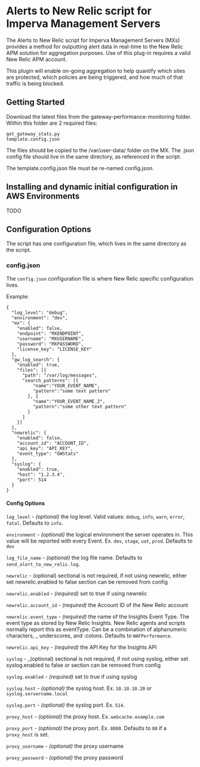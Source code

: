 # Alerts to New Relic script for Imperva Management Servers

The Alerts to New Relic script for Imperva Management Servers (MXs) provides a method for outputting alert data in real-time to the New Relic APM solution for aggregation purposes.  Use of this plug-in requires a valid New Relic APM account.

This plugin will enable on-going aggregation to help quantify which sites are protected, which policies are being triggered, and how much of that traffic is being blocked.    

## Getting Started

Download the latest files from the gateway-performance-monitoring folder.  Within this folder are 2 required files:

```
get_gateway_stats.py
template.config.json
```

The files should be copied to the /var/user-data/ folder on the MX.  The .json config file should live in the same directory, as referenced in the script. 

The template.config.json file must be re-named config.json.  

## Installing and dynamic initial configuration in AWS Environments

TODO

## Configuration Options ##

The script has one configuration file, which lives in the same directory as the script.

### config.json ###

The `config.json` configuration file is where New Relic specific configuration lives. 

Example:

```
{
  "log_level": "debug",
  "environment": "dev",
  "mx": {
    "enabled": false,
    "endpoint": "MXENDPOINT",
    "username": "MXUSERNAME",
    "password": "MXPASSWORD",
    "license_key": "LICENSE_KEY"
  },
  "gw_log_search": {
    "enabled": true,
    "files": [{
      "path": "/var/log/messages",
      "search_patterns": [{
          "name":"YOUR_EVENT_NAME",
          "pattern":"some text pattern"
        }, {
          "name":"YOUR_EVENT_NAME_2",
          "pattern":"some other text pattern"
        }
      ]
    }]
  },
  "newrelic": {
    "enabled": false,
    "account_id": "ACCOUNT_ID",
    "api_key": "API_KEY",
    "event_type": "GWStats"
  },
  "syslog": {
    "enabled": true,
    "host": "1.2.3.4",
    "port": 514
  }
}
```

#### Config Options ####

`log_level` - _(optional)_ the log level. Valid values: `debug`, `info`, `warn`, `error`, `fatal`. Defaults to `info`.

`environment` - _(optional)_ the logical environment the server operates in.  This value will be reported with every Event.  Ex. `dev`, `stage`, `uat`, `prod`.  Defaults to `dev`

`log_file_name` - _(optional)_ the log file name. Defaults to `send_alert_to_new_relic.log`.

`newrelic` - (optional) sectional is not required, if not using newrelic, either set newrelic.enabled to false section can be removed from config

`newrelic.enabled` - _(required)_ set to true if using newrelic

`newrelic.account_id` - _(required)_ the Account ID of the New Relic account

`newrelic.event_type` - _(required)_ the name of the Insights Event Type.  The event type as stored by New Relic Insights. New Relic agents and scripts normally report this as eventType. Can be a combination of alphanumeric characters, _ underscores, and :colons.  Defaults to `WAFPerformance`.

`newrelic.api_key` - _(required)_ the API Key for the Insights API

`syslog` - _(optional) sectional is not required, if not using syslog, either set syslog.enabled to false or section can be removed from config

`syslog.enabled` - _(required)_ set to true if using syslog

`syslog.host` - _(optional)_ the syslog host. Ex. `10.10.10.20` or `syslog.servername.local`

`syslog.port` - _(optional)_ the syslog port. Ex. `514`. 

`proxy_host` - _(optional)_ the proxy host. Ex. `webcache.example.com`

`proxy_port` - _(optional)_ the proxy port. Ex. `8080`. Defaults to `80` if a `proxy_host` is set.

`proxy_username` - _(optional)_ the proxy username

`proxy_password` - _(optional)_ the proxy password
